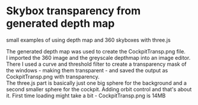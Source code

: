 # Skybox transparency from generated depth map
small examples of using depth map and 360 skyboxes with three.js

The generated depth map was used to create the CockpitTransp.png file.  
I imported the 360 image and the greyscale depthmap into an image editor.   
There I used a curve and threshold filter to create a transparency mask of the windows - making them transparent - and saved the output as CockpitTransp.png with transparency.  
The three.js part is basically just one big sphere for the background and a second smaller sphere for the cockpit. Adding orbit control and that's about it.
First time loading might take a bit - CockpitTransp.png is 14MB

